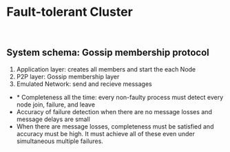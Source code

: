 <h1><b>Fault-tolerant Cluster</b></h1><br>
<h2>System schema: Gossip membership protocol </h2>
<ol>
<li>Application layer: creates all members and start the each Node</li>
<li>P2P layer: Gossip membership layer </li>
<li>Emulated Network: send and recieve messages</li>
</ol>
<ul>
<li>* Completeness all the time: every non-faulty process must detect every node join, failure, and leave</li>
<li>Accuracy of failure detection when there are no message losses and message delays are small</li>
<li>When there are message losses, completeness must be satisfied and accuracy must be high. It must achieve all of these even under simultaneous multiple failures.</li>
</ul>
